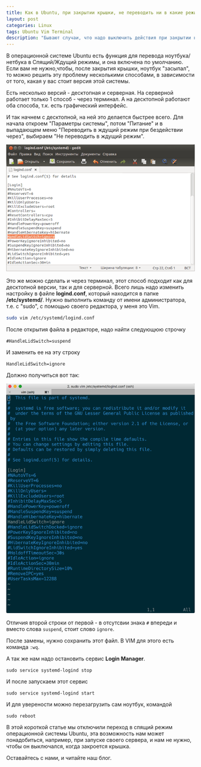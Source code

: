 ```yaml
---
title: Как в Ubuntu, при закрытии крышки, не переводить ни в какие режимы
layout: post
categories: Linux
tags: Ubuntu Vim Terminal
description: "Бывают случаи, что надо выключить действия при закрытии крышки ноутбука. В Ubuntu это можно сделать несколькими способами"
---
```


В операционной системе Ubuntu есть функция для перевода ноутбука/нетбука в
Спящий/Ждущий режимы, и она включена по умолчанию. Если вам не нужно,чтобы, после
закрытия крышки, ноутбук "засыпал", то можно решить эту проблему несколькими
способами, в зависимости от того, какая у вас стоит версия этой системы.

Есть несколько версий - десктопная и серверная. На серверной работает только
1 способ - через терминал. А на десктопной работают оба способа, т.к. есть
графический интерфейс.

И так начнем с десктопной, на ней это делается быстрее всего. Для начала откроем
"Параметры системы", потом "Питание" и в выпадающем меню "Переводить в ждущий
режим при бездействии через", выбираем "Не переводить в ждущий режим".

![Выбираем "Не переводить в ждущий режим"](/images/post/on-laptop-lid-closing-do-nothing-on-ubuntu-image1.png)

Это же можно сделать и через терминал, этот способ подходит как для десктопной
версии, так и для серверной. Всего лишь надо изменить настройку в файле **logind.conf**,
который находится в папке **/etc/systemd/**. Нужно выполнить команду от имени
администратора, т.е. с "sudo", с помощью своего редактора, у меня это Vim.

```bash
sudo vim /etc/systemd/logind.conf
```

После открытия файла в редакторе, надо найти следующюю строчку

```
#HandleLidSwitch=suspend
```

И заменить ее на эту строку

```
HandleLidSwitch=ignore
```
Должно получиться вот так:

![Конечный результат](/images/post/on-laptop-lid-closing-do-nothing-on-ubuntu-image2.png)

Отличия второй строки от первой - в отсутсвии знака `#` впереди и вместо слова `suspend`,
стоит слово `ignore`.

После замены, нужно сохранить этот файл. В VIM для этого есть команда `:wq`.

А так же нам надо остановить сервис **Login Manager**.

```
sudo service systemd-logind stop
```

И после запускаем этот сервис

```
sudo service systemd-logind start
```


И для уверености можно перезагрузить сам ноутбук, командой

```
sudo reboot
```

В этой короткой статье мы отключили переход в спящий режим операционной системы
Ubuntu, эта возможность нам может понадобиться, например, при запуске своего сервера,
и нам не нужно, чтобы он выключался, когда закроется крышка.

Оставайтесь с нами, и читайте наш блог.

